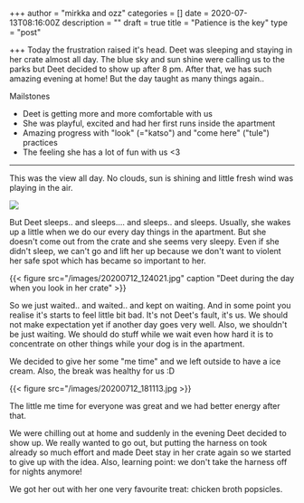 +++
author = "mirkka and ozz"
categories = []
date = 2020-07-13T08:16:00Z
description = ""
draft = true
title = "Patience is the key"
type = "post"

+++
Today the frustration raised it's head. Deet was sleeping and staying in her crate almost all day. The blue sky and sun shine were calling us to the parks but Deet decided to show up after 8 pm. After that, we has such amazing evening at home! But the day taught as many things again..

Mailstones

* Deet is getting more and more comfortable with us
* She was playful, excited and had her first runs inside the apartment
* Amazing progress with "look" (="katso") and "come here" ("tule") practices
* The feeling she has a lot of fun with us <3

***

This was the view all day. No clouds, sun is shining and little fresh wind was playing in the air.

![](/images/20200712_161658.jpg)

But Deet sleeps.. and sleeps.... and sleeps.. and sleeps. Usually, she wakes up a little when we do our every day things in the apartment. But she doesn't come out from the crate and she seems very sleepy. Even if she didn't sleep, we can't go and lift her up because we don't want to violent her safe spot which has became so important to her.

{{< figure src="/images/20200712_124021.jpg" caption "Deet during the day when you look in her crate" >}}

So we just waited.. and waited.. and kept on waiting. And in some point you realise it's starts to feel little bit bad. It's not Deet's fault, it's us. We should not make expectation yet if another day goes very well. Also, we shouldn't be just waiting. We should do stuff while we wait even how hard it is to concentrate on other things while your dog is in the apartment.

We decided to give her some "me time" and we left outside to have a ice cream. Also, the break was healthy for us :D

{{< figure src="/images/20200712_181113.jpg >}}

The little me time for everyone was great and we had better energy after that. 

We were chilling out at home and suddenly in the evening Deet decided to show up. We really wanted to go out, but putting the harness on took already so much effort and made Deet stay in her crate again so we started to give up with the idea. Also, learning point: we don't take the harness off for nights anymore!

We got her out with her one very favourite treat: chicken broth popsicles. 

 